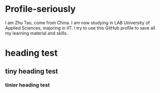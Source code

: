 # Profile-seriously




I am Zhu Tao, come from China. I am now studying in LAB University of Applied Sciences, majoring in IIT. I try to use this GitHub profile to save all my learning material and skills.

# heading test
## tiny heading test
### tinier heading test





<!--

test
test
test
try to introduce yourself in the readme file.
the title must be the same.
image, link prefer.

-->
